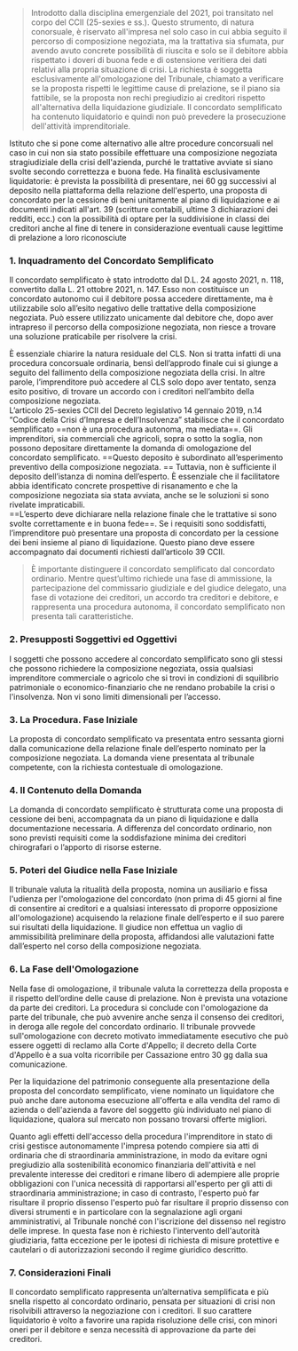 >Introdotto dalla disciplina emergenziale del 2021, poi transitato nel corpo del CCII (25-sexies e ss.). Questo strumento, di natura conorsuale, è riservato all'impresa nel solo caso in cui abbia seguito il percorso di composizione negoziata, ma la trattativa sia sfumata, pur avendo avuto concrete possibilità di riuscita e solo se il debitore abbia rispettato i doveri di buona fede e di ostensione veritiera dei dati relativi alla propria situazione di crisi.
>La richiesta è soggetta esclusivamente all'omologazione del Tribunale, chiamato a verificare se la proposta rispetti le legittime cause di prelazione, se il piano sia fattibile, se la proposta non rechi pregiudizio ai creditori rispetto all'alternativa della liquidazione giudiziale.
>Il concordato semplificato ha contenuto liquidatorio e quindi non può prevedere la prosecuzione dell'attività imprenditoriale.

Istituto che si pone come alternativo alle altre procedure concorsuali nel caso in cui non sia stato possibile effettuare una composizione negoziata stragiudiziale della crisi dell'azienda, purché le trattative avviate si siano svolte secondo correttezza e buona fede.
Ha finalità esclusivamente liquidatorie: è prevista la possibilità di presentare, nei 60 gg successivi al deposito nella piattaforma della relazione dell'esperto, una proposta di concordato per la cessione di beni unitamente al piano di liquidazione e ai documenti indicati all'art. 39 (scritture contabili, ultime 3 dichiarazioni dei redditi, ecc.) con la possibilità di optare per la suddivisione in classi dei creditori anche al fine di tenere in considerazione eventuali cause legittime di prelazione a loro riconosciute
### **1. Inquadramento del Concordato Semplificato**
Il concordato semplificato è stato introdotto dal D.L. 24 agosto 2021, n. 118, convertito dalla L. 21 ottobre 2021, n. 147. Esso non costituisce un concordato autonomo cui il debitore possa accedere direttamente, ma è utilizzabile solo all’esito negativo delle trattative della composizione negoziata. Può essere utilizzato unicamente dal debitore che, dopo aver intrapreso il percorso della composizione negoziata, non riesce a trovare una soluzione praticabile per risolvere la crisi.

È essenziale chiarire la natura residuale del CLS. Non si tratta infatti di una procedura concorsuale ordinaria, bensì dell’approdo finale cui si giunge a seguito del fallimento della composizione negoziata della crisi. In altre parole, l’imprenditore può accedere al CLS solo dopo aver tentato, senza esito positivo, di trovare un accordo con i creditori nell’ambito della composizione negoziata.  
L’articolo 25-sexies CCII del Decreto legislativo 14 gennaio 2019, n.14 “Codice della Crisi d’Impresa e dell’Insolvenza” stabilisce che il concordato semplificato ==non è una procedura autonoma, ma mediata==. Gli imprenditori, sia commerciali che agricoli, sopra o sotto la soglia, non possono depositare direttamente la domanda di omologazione del concordato semplificato. ==Questo deposito è subordinato all’esperimento preventivo della composizione negoziata.  ==
Tuttavia, non è sufficiente il deposito dell’istanza di nomina dell’esperto. È essenziale che il facilitatore abbia identificato concrete prospettive di risanamento e che la composizione negoziata sia stata avviata, anche se le soluzioni si sono rivelate impraticabili.  
==L’esperto deve dichiarare nella relazione finale che le trattative si sono svolte correttamente e in buona fede==. Se i requisiti sono soddisfatti, l’imprenditore può presentare una proposta di concordato per la cessione dei beni insieme al piano di liquidazione. Questo piano deve essere accompagnato dai documenti richiesti dall’articolo 39 CCII.

>È importante distinguere il concordato semplificato dal concordato ordinario. Mentre quest’ultimo richiede una fase di ammissione, la partecipazione del commissario giudiziale e del giudice delegato, una fase di votazione dei creditori, un accordo tra creditori e debitore, e rappresenta una procedura autonoma, il concordato semplificato non presenta tali caratteristiche.
### **2. Presupposti Soggettivi ed Oggettivi**
I soggetti che possono accedere al concordato semplificato sono gli stessi che possono richiedere la composizione negoziata, ossia qualsiasi imprenditore commerciale o agricolo che si trovi in condizioni di squilibrio patrimoniale o economico-finanziario che ne rendano probabile la crisi o l'insolvenza. Non vi sono limiti dimensionali per l’accesso.

### **3. La Procedura. Fase Iniziale**
La proposta di concordato semplificato va presentata entro sessanta giorni dalla comunicazione della relazione finale dell’esperto nominato per la composizione negoziata. La domanda viene presentata al tribunale competente, con la richiesta contestuale di omologazione.

### **4. Il Contenuto della Domanda**
La domanda di concordato semplificato è strutturata come una proposta di cessione dei beni, accompagnata da un piano di liquidazione e dalla documentazione necessaria. A differenza del concordato ordinario, non sono previsti requisiti come la soddisfazione minima dei creditori chirografari o l’apporto di risorse esterne.

### **5. Poteri del Giudice nella Fase Iniziale**
Il tribunale valuta la ritualità della proposta, nomina un ausiliario e fissa l'udienza per l'omologazione del concordato (non prima di 45 giorni al fine di consentire ai creditori e a qualsiasi interessato di proporre opposizione all'omologazione) acquisendo la relazione finale dell’esperto e il suo parere sui risultati della liquidazione. Il giudice non effettua un vaglio di ammissibilità preliminare della proposta, affidandosi alle valutazioni fatte dall’esperto nel corso della composizione negoziata.

### **6. La Fase dell'Omologazione**
Nella fase di omologazione, il tribunale valuta la correttezza della proposta e il rispetto dell’ordine delle cause di prelazione. Non è prevista una votazione da parte dei creditori. La procedura si conclude con l'omologazione da parte del tribunale, che può avvenire anche senza il consenso dei creditori, in deroga alle regole del concordato ordinario.
Il tribunale provvede sull'omologazione con decreto motivato immediatamente esecutivo che può essere oggetti di reclamo alla Corte d'Appello; il decreto della Corte d'Appello è a sua volta ricorribile per Cassazione entro 30 gg dalla sua comunicazione.

Per la liquidazione del patrimonio conseguente alla presentazione della proposta del concordato semplificato, viene nominato un liquidatore che può anche dare autonoma esecuzione all'offerta e alla vendita del ramo di azienda o dell'azienda a favore del soggetto giù individuato nel piano di liquidazione, qualora sul mercato non possano trovarsi offerte migliori.


Quanto agli effetti dell'accesso della procedura l'imprenditore in stato di crisi gestisce autonomamente l'impresa potendo compiere sia atti di ordinaria che di straordinaria amministrazione, in modo da evitare ogni pregiudizio alla sostenibilità economico finanziaria dell'attività e nel prevalente interesse dei creditori e rimane libero di adempiere alle proprie obbligazioni con l'unica necessità di rapportarsi all'esperto per gli atti di straordinaria amministrazione; in caso di contrasto, l'esperto può far risultare il proprio dissenso l'esperto può far risultare il proprio dissenso con diversi strumenti e in particolare con la segnalazione agli organi amministrativi, al Tribunale nonché con l'iscrizione del dissenso nel registro delle imprese. In questa fase non è richiesto l'intervento dell'autorità giudiziaria, fatta eccezione per le ipotesi di richiesta di misure protettive e cautelari o di autorizzazioni secondo il regime giuridico descritto.

### **7. Considerazioni Finali**
Il concordato semplificato rappresenta un’alternativa semplificata e più snella rispetto al concordato ordinario, pensata per situazioni di crisi non risolvibili attraverso la negoziazione con i creditori. Il suo carattere liquidatorio è volto a favorire una rapida risoluzione delle crisi, con minori oneri per il debitore e senza necessità di approvazione da parte dei creditori.

